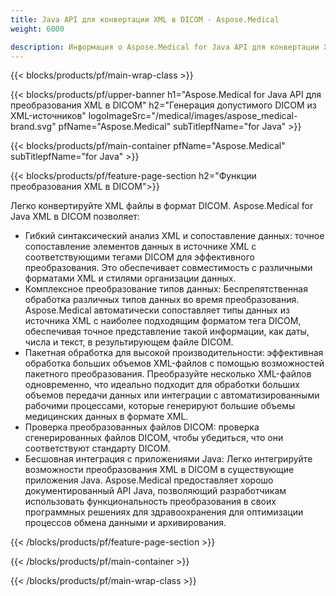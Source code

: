 ```yaml
---
title: Java API для конвертации XML в DICOM - Aspose.Medical
weight: 6000

description: Информация о Aspose.Medical for Java API для конвертации XML в DICOM
---
```


{{< blocks/products/pf/main-wrap-class >}}

{{< blocks/products/pf/upper-banner h1="Aspose.Medical for Java API для преобразования XML в DICOM" h2="Генерация допустимого DICOM из XML-источников" logoImageSrc="/medical/images/aspose_medical-brand.svg" pfName="Aspose.Medical" subTitlepfName="for Java" >}}

{{< blocks/products/pf/main-container pfName="Aspose.Medical" subTitlepfName="for Java" >}}

{{< blocks/products/pf/feature-page-section h2="Функции преобразования XML в DICOM">}}

<p>Легко конвертируйте XML файлы в формат DICOM. Aspose.Medical for Java XML в DICOM позволяет:</p>

<ul>
<li>Гибкий синтаксический анализ XML и сопоставление данных: точное сопоставление элементов данных в источнике XML с соответствующими тегами DICOM для эффективного преобразования. Это обеспечивает совместимость с различными форматами XML и стилями организации данных.</li>
<li>Комплексное преобразование типов данных: Беспрепятственная обработка различных типов данных во время преобразования. Aspose.Medical автоматически сопоставляет типы данных из источника XML с наиболее подходящим форматом тега DICOM, обеспечивая точное представление такой информации, как даты, числа и текст, в результирующем файле DICOM.</li>
<li>Пакетная обработка для высокой производительности: эффективная обработка больших объемов XML-файлов с помощью возможностей пакетного преобразования. Преобразуйте несколько XML-файлов одновременно, что идеально подходит для обработки больших объемов передачи данных или интеграции с автоматизированными рабочими процессами, которые генерируют большие объемы медицинских данных в формате XML.</li>
<li>Проверка преобразованных файлов DICOM: проверка сгенерированных файлов DICOM, чтобы убедиться, что они соответствуют стандарту DICOM.</li>
<li>Бесшовная интеграция с приложениями Java: Легко интегрируйте возможности преобразования XML в DICOM в существующие приложения Java. Aspose.Medical предоставляет хорошо документированный API Java, позволяющий разработчикам использовать функциональность преобразования в своих программных решениях для здравоохранения для оптимизации процессов обмена данными и архивирования.</li>
</ul>

{{< /blocks/products/pf/feature-page-section >}}

{{< /blocks/products/pf/main-container >}}

{{< /blocks/products/pf/main-wrap-class >}}